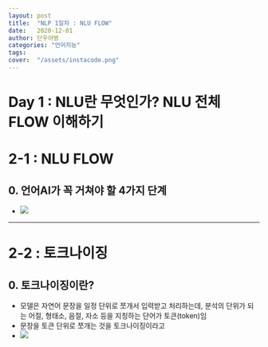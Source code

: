 ```yaml
---
layout: post
title:  "NLP 1일차 : NLU FLOW"
date:   2020-12-01 
author: 단우아범
categories: "언어지능"
tags:	
cover:  "/assets/instacode.png"
---
```

# Day 1 : NLU란 무엇인가? NLU 전체 FLOW 이해하기

# 2-1 : NLU FLOW
## 0. 언어AI가 꼭 거쳐야 할 4가지 단계
 - <img src="https://user-images.githubusercontent.com/59005950/100683413-a8deb280-33bb-11eb-81e5-92e44430e20d.png"> 

---

# 2-2 : 토크나이징
## 0. 토크나이징이란?
  - 모델은 자연어 문장을 일정 단위로 쪼개서 입력받고 처리하는데, 분석의 단위가 되는 어절, 형태소, 음절, 자소 등을 지칭하는 단어가 토큰(token)임
  - 문장을 토큰 단위로 쪼개는 것을 토크나이징이라고 
  - <img src="https://wire.lgcns.com/confluence/plugins/servlet/quiz/download/attachments/vTOirwcBBIOSgFt1HuxwKCpswFKFsk-S-BizIlHGfm6cK-_1_9cB03QEtVH-Vxrfyoq71H1PjZZ_4B7whrDAXiZdzW-M3_Wfw7mdAd_sHcUZcppqy3T0cg9neXWJs5eE2DJM06IRcKEonWfdTHZYSXsXBfGXBqELZ_tSp3pzLF0=/image2020-9-14_11-7-18.png?version=1&modificationDate=1600049238322&api=v2">  
 
